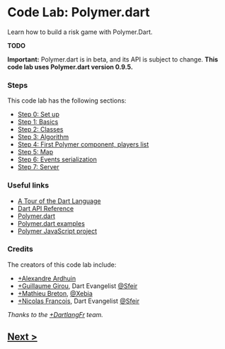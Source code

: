 Code Lab: Polymer.dart
============

Learn how to build a risk game with Polymer.Dart.

**TODO**

**Important:**
Polymer.dart is in beta, and its API is subject to change.
**This code lab uses Polymer.dart version 0.9.5.**


### Steps

This code lab has the following sections:

* [Step 0: Set up](docs/step-0.md)
* [Step 1: Basics](docs/step-1.md)
* [Step 2: Classes](docs/step-2.md)
* [Step 3: Algorithm](docs/step-3.md)
* [Step 4: First Polymer component, players list](docs/step-4.md)
* [Step 5: Map](docs/step-5.md)
* [Step 6: Events serialization](docs/step-6.md)
* [Step 7: Server](docs/step-7.md)


### Useful links

- [A Tour of the Dart Language][2]
- [Dart API Reference][3]
- [Polymer.dart][4]
- [Polymer.dart examples][5]
- [Polymer JavaScript project][6]


### Credits

The creators of this code lab include:

- [+Alexandre Ardhuin](https://plus.google.com/101145059477513456972)
- [+Guillaume Girou](https://plus.google.com/+GuillaumeGirou), Dart Evangelist [@Sfeir](http://www.sfeir.com/)
- [+Mathieu Breton](https://twitter.com/MatBreton), [@Xebia](http://www.xebia.fr)
- [+Nicolas Francois](https://plus.google.com/+NicolasFrancois), Dart Evangelist [@Sfeir](http://www.sfeir.com/)

_Thanks to the [+DartlangFr](http://gplus.to/dartlangfr) team._  

## [Next >](docs/step-0.md#step-0-set-up)

  [1]: https://www.dartlang.org/
  [2]: https://www.dartlang.org/docs/dart-up-and-running/contents/ch02.html
  [3]: http://api.dartlang.org/docs/channels/stable/latest/
  [4]: https://www.dartlang.org/polymer-dart/
  [5]: https://github.com/sethladd/dart-polymer-dart-examples/tree/master/web
  [6]: http://www.polymer-project.org/
  [feedback]: TODO
